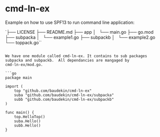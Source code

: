 # cmd-ln-ex
Example on how to use SPF13 to run command line application:

`├── LICENSE
├── README.md
├── app
│   └── main.go
├── go.mod
├── subpacka
│   └── example1.go
├── subpackb
│   └── example2.go
└── toppack.go``
```

We have one module called cmd-ln-ex. It contains to sub packages subpacka and subpackb.  All dependancies are mangaged by 
cmd-ln-ex/mod.go.

```go
package main

import (
	top "github.com/baudekin/cmd-ln-ex"
	suba "github.com/baudekin/cmd-ln-ex/subpacka"
	subb "github.com/baudekin/cmd-ln-ex/subpackb"
)

func main() {
	top.HelloTop()
	suba.Hello()
	subb.Hello()
}
```
